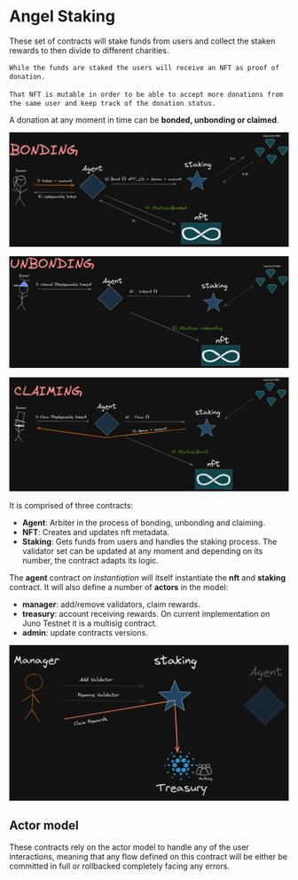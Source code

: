 # Angel Staking

These set of contracts will stake funds from users and collect the staken rewards to then divide to different charities.

    While the funds are staked the users will receive an NFT as proof of donation. 
    
    That NFT is mutable in order to be able to accept more donations from the same user and keep track of the donation status. 
    
A donation at any moment in time can be **bonded, unbonding or claimed**.

![alt text](./images/bonding.png "Bonding")

![alt text](./images/unbonding.png "Unbonding")

![alt text](./images/claiming.png "Claimed")


It is comprised of three contracts:
- **Agent**: Arbiter in the process of bonding, unbonding and claiming.
- **NFT**: Creates and updates nft metadata.
- **Staking**: Gets funds from users and handles the staking process. The validator set can be updated at any moment and depending on its number, the contract adapts its logic.

The **agent** contract *on instantiation* will itself instantiate the **nft** and **staking** contract. It will also define a number of **actors** in the model:

- **manager**: add/remove validators, claim rewards.
- **treasury**: account receiving rewards. On current implementation on Juno Testnet it is a multisig contract.
- **admin**: update contracts versions.

![alt text](./images/manager.png "Manager")

## Actor model

These contracts rely on the actor model to handle any of the user interactions, meaning that any flow defined on this contract will be either be committed in full or rollbacked completely facing any errors.
